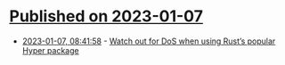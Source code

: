 # [Published on 2023-01-07](index.md)

* [2023-01-07, 08:41:58](https://news.ycombinator.com/item?id=34286322) - [Watch out for DoS when using Rust’s popular Hyper package](https://jfrog.com/blog/watch-out-for-dos-when-using-rusts-popular-hyper-package/)
